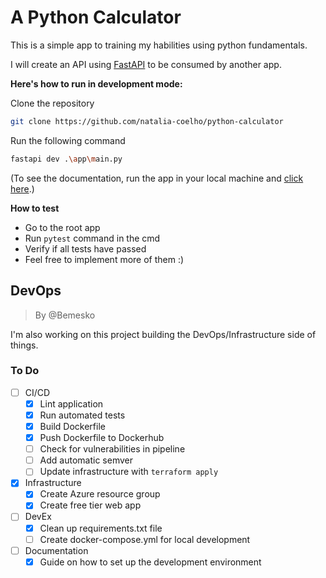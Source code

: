 # A Python Calculator

This is a simple app to training my habilities using python fundamentals.

I will create an API using [FastAPI](https://fastapi.tiangolo.com/) to be consumed by another app.

**Here's how to run in development mode:**

Clone the repository

``` bash
git clone https://github.com/natalia-coelho/python-calculator
```

Run the following command

``` bash
fastapi dev .\app\main.py
```

(To see the documentation, run the app in your local machine and [click here](http://127.0.0.1:8000/docs).)

**How to test**
- Go to the root app
- Run `pytest` command in the cmd
- Verify if all tests have passed
- Feel free to implement more of them :) 

## DevOps

> By @Bemesko

I'm also working on this project building the DevOps/Infrastructure side of things.

### To Do

- [ ] CI/CD
  - [X] Lint application
  - [X] Run automated tests
  - [X] Build Dockerfile
  - [X] Push Dockerfile to Dockerhub
  - [ ] Check for vulnerabilities in pipeline
  - [ ] Add automatic semver
  - [ ] Update infrastructure with `terraform apply`
- [X] Infrastructure
  - [X] Create Azure resource group
  - [X] Create free tier web app
- [ ] DevEx
  - [X] Clean up requirements.txt file
  - [ ] Create docker-compose.yml for local development
- [ ] Documentation
  - [X] Guide on how to set up the development environment
